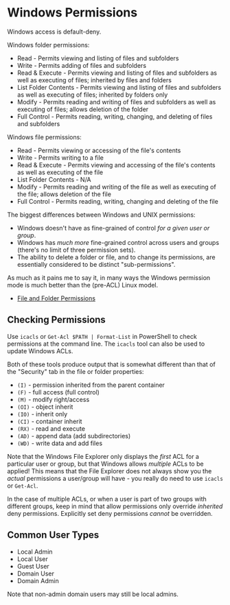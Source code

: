 # Windows Permissions

Windows access is default-deny.

Windows folder permissions:

* Read - Permits viewing and listing of files and subfolders
* Write - Permits adding of files and subfolders
* Read & Execute - Permits viewing and listing of files and subfolders as well as executing of files; inherited by files and folders
* List Folder Contents - Permits viewing and listing of files and subfolders as well as executing of files; inherited by folders only
* Modify - Permits reading and writing of files and subfolders as well as executing of files; allows deletion of the folder
* Full Control - Permits reading, writing, changing, and deleting of files and subfolders

Windows file permissions:

* Read - Permits viewing or accessing of the file's contents
* Write - Permits writing to a file
* Read & Execute - Permits viewing and accessing of the file's contents as well as executing of the file
* List Folder Contents - N/A
* Modify - Permits reading and writing of the file as well as executing of the file; allows deletion of the file
* Full Control - Permits reading, writing, changing and deleting of the file

The biggest differences between Windows and UNIX permissions:

* Windows doesn't have as fine-grained of control *for a given user or group*.
* Windows has *much more* fine-grained control across users and groups (there's no limit of three permission sets).
* The ability to delete a folder or file, and to change its permissions, are essentially considered to be distinct "sub-permissions".

As much as it pains me to say it, in many ways the Windows permission mode is much better than the (pre-ACL) Linux model.

* [File and Folder Permissions](https://docs.microsoft.com/en-us/previous-versions/windows/it-pro/windows-2000-server/bb727008)

## Checking Permissions

Use `icacls` or `Get-Acl $PATH | Format-List` in PowerShell to check permissions at the command line. The `icacls` tool can also be used to update Windows ACLs.

Both of these tools produce output that is somewhat different than that of the "Security" tab in the file or folder properties:

* `(I)` - permission inherited from the parent container
* `(F)` - full access (full control)
* `(M)` - modify right/access
* `(OI)` - object inherit
* `(IO)` - inherit only
* `(CI)` - container inherit
* `(RX)` - read and execute
* `(AD)` - append data (add subdirectories)
* `(WD)` - write data and add files

Note that the Windows File Explorer only displays the *first* ACL for a particular user or group, but that Windows allows *multiple* ACLs to be applied! This means that the File Explorer does not always show you the *actual* permissions a user/group will have - you really do need to use `icacls` or `Get-Acl`.

In the case of multiple ACLs, or when a user is part of two groups with different groups, keep in mind that allow permissions only override *inherited* deny permissions. Explicitly set deny permissions *cannot* be overridden.

## Common User Types

* Local Admin
* Local User
* Guest User
* Domain User
* Domain Admin

Note that non-admin domain users may still be local admins.
